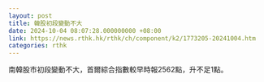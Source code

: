 ```yaml
---
layout: post
title: 韓股初段變動不大
date: 2024-10-04 08:07:28.000000000 +08:00
link: https://news.rthk.hk/rthk/ch/component/k2/1773205-20241004.htm
categories: rthk
---
```


南韓股市初段變動不大，首爾綜合指數較早時報2562點，升不足1點。
